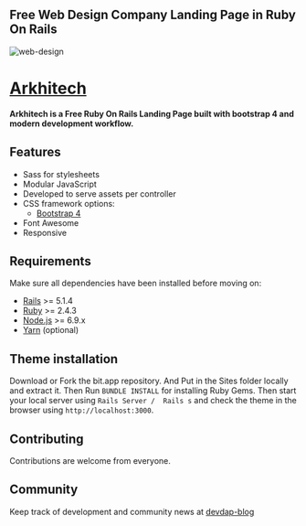 ## Free Web Design Company Landing Page in Ruby On Rails 
![web-design](https://user-images.githubusercontent.com/35004804/35398552-02286a84-0214-11e8-9ab9-4669625f3ead.jpg)


# [Arkhitech](http://www.devdap.com/themes-preview/web-design-company)

**Arkhitech is a  Free Ruby On Rails Landing Page built with bootstrap 4 and modern development workflow.**

## Features

* Sass for stylesheets
* Modular JavaScript
* Developed to serve assets per controller
* CSS framework options:
  * [Bootstrap 4](http://getbootstrap.com/)
* Font Awesome 
* Responsive

## Requirements

Make sure all dependencies have been installed before moving on:

* [Rails](http://weblog.rubyonrails.org/2017/9/7/Rails-5-1-4-and-5-0-6-released/) >= 5.1.4
* [Ruby](https://www.ruby-lang.org/en/downloads/) >= 2.4.3
* [Node.js](http://nodejs.org/) >= 6.9.x
* [Yarn](https://yarnpkg.com/en/docs/install) (optional)

## Theme installation

Download or Fork the bit.app repository. And Put in the Sites folder locally and extract it. Then Run `BUNDLE INSTALL` for installing Ruby Gems. Then start your local server using `Rails Server /  Rails s` and check the theme in the browser using `http://localhost:3000`.

## Contributing

Contributions are welcome from everyone.

## Community

Keep track of development and community news at [devdap-blog](http://devdap.com/blog)
